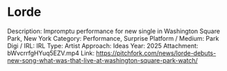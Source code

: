 # Lorde

Description: Impromptu performance for new single in Washington Square Park, New York
Category: Performance, Surprise
Platform / Medium: Park
Digi / IRL: IRL
Type: Artist
Approach: Ideas
Year: 2025
Attachment: bWvcrrfgHYuq5EZV.mp4
Link: https://pitchfork.com/news/lorde-debuts-new-song-what-was-that-live-at-washington-square-park-watch/